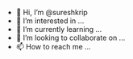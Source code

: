 - 👋 Hi, I’m @sureshkrip
- 👀 I’m interested in ...
- 🌱 I’m currently learning ...
- 💞️ I’m looking to collaborate on ...
- 📫 How to reach me ...

<!---
sureshkrip/sureshkrip is a ✨ special ✨ repository because its `README.md` (this file) appears on your GitHub profile.
You can click the Preview link to take a look at your changes.
--->

